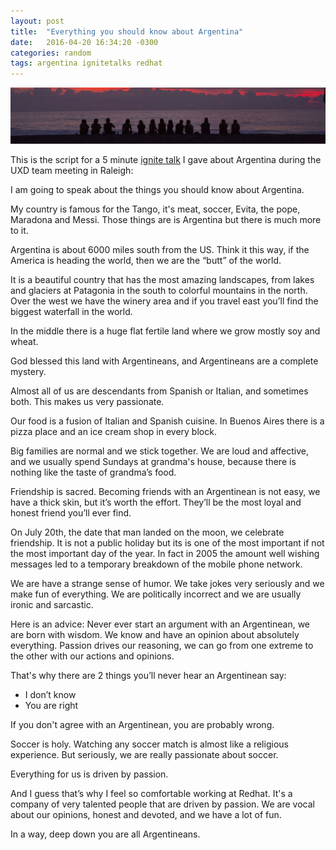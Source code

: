 ```yaml
---
layout: post
title:  "Everything you should know about Argentina"
date:   2016-04-20 16:34:20 -0300
categories: random
tags: argentina ignitetalks redhat
---
```


![Patternfly Charts](/img/argentina/argentina.jpg)

This is the script for a 5 minute [ignite talk](http://www.ignitetalks.io/) I gave about Argentina during the UXD team meeting in Raleigh:

I am going to speak about the things you should know about Argentina.

My country is famous for the Tango, it's meat, soccer, Evita, the pope, Maradona and Messi. Those things are is Argentina but there is much more to it.

Argentina is about 6000 miles south from the US. Think it this way, if the America is heading the world, then we are the “butt” of the world.

It is a beautiful country that has the most amazing landscapes, from lakes and glaciers at Patagonia in the south to colorful mountains in the north. Over the west we have the winery area and if you travel east you’ll find the biggest waterfall in the world.

In the middle there is a huge flat fertile land where we grow mostly soy and wheat.

God blessed this land with Argentineans, and Argentineans are a complete mystery.

Almost all of us are descendants from Spanish or Italian, and sometimes both. This makes us very passionate.

Our food is a fusion of Italian and Spanish cuisine. In Buenos Aires there is a pizza place and an ice cream shop in every block.

Big families are normal and we stick together. We are loud and affective, and we usually spend Sundays at grandma's house, because there is nothing like the taste of grandma’s food.

Friendship is sacred. Becoming friends with an Argentinean is not easy, we have a thick skin, but it’s worth the effort. They’ll be the most loyal and honest friend you’ll ever find.

On July 20th, the date that man landed on the moon, we celebrate friendship. It is not a public holiday but its is one of the most important if not the most important day of the year. In fact in 2005 the amount well wishing messages led to a temporary breakdown of the mobile phone network.

We are have a strange sense of humor. We take jokes very seriously and we make fun of everything. We are politically incorrect and we are usually ironic and sarcastic.

Here is an advice: Never ever start an argument with an Argentinean, we are born with wisdom. We know and have an opinion about absolutely everything. Passion drives our reasoning, we can go from one extreme to the other with our actions and opinions.

That's why there are 2 things you’ll never hear an Argentinean say:

- I don’t know
- You are right

If you don't agree with an Argentinean, you are probably wrong.

Soccer is holy. Watching any soccer match is almost like a religious experience. But seriously, we are really passionate about soccer.

Everything for us is driven by passion.

And I guess that’s why I feel so comfortable working at Redhat. It's a company of very talented people that are driven by passion. We are vocal about our opinions, honest and devoted, and we have a lot of fun.

In a way, deep down you are all Argentineans.
